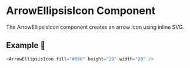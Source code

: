 # ArrowEllipsisIcon Component

The ArrowEllipsisIcon component creates an arrow icon using inline SVG.

## Example 🚀

```javascript
<ArrowEllipsisIcon fill="#000" height="20" width="20" />
```
